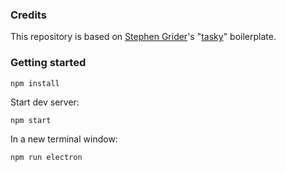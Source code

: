 ### Credits
This repository is based on [Stephen Grider](https://github.com/StephenGrider)'s "[tasky](https://github.com/StephenGrider/ElectronCode/tree/master/boilerplates/tasky)" boilerplate.

### Getting started

`npm install`

Start dev server:

`npm start`

In a new terminal window:

`npm run electron`
